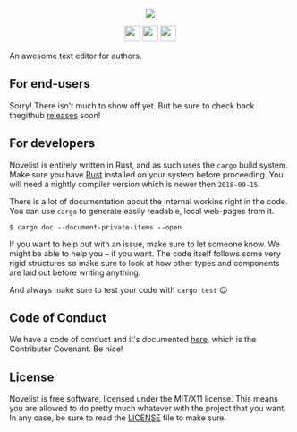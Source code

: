 <p align="center">
<img src="assets/novelist.png" />
</p>

<p align="center"><a href="https://travis-ci.org/novelistapp/novelist/"><img src="https://img.shields.io/travis/novelistapp/novelist/master.svg?style=for-the-badge" height="28px" /></a> <img src="https://forthebadge.com/images/badges/for-sharks.svg" height="28px" /> <img src="https://forthebadge.com/images/badges/you-didnt-ask-for-this.svg" height="28px" /></p>

An awesome text editor for authors.

## For end-users

Sorry! There isn't much to show off yet. 
But be sure to check back thegithub
[releases](https://github.com/novelistapp/novelist/releases) soon!


## For developers

Novelist is entirely written in Rust, 
and as such uses the `cargo` build system.
Make sure you have [Rust](https://rust-lang.org)
installed on your system before proceeding.
You will need a nightly compiler version
which is newer then `2018-09-15`.

There is a lot of documentation about the internal workins
right in the code. 
You can use `cargo` to generate easily readable,
local web-pages from it.

```
$ cargo doc --document-private-items --open
```

If you want to help out with an issue, make sure to let someone know.
We might be able to help you – if you want. 
The code itself follows some very rigid structures 
so make sure to look at how other types 
and components are laid out before writing anything.

And always make sure to test your code with `cargo test` 😉

## Code of Conduct

We have a code of conduct and it's documented
[here](Code_Of_Conduct.md),
which is the Contributer Covenant. Be nice!

## License

Novelist is free software, licensed under the MIT/X11 license. This means you are allowed to do pretty much whatever with the project that you want. In any case, be sure to read the [LICENSE](LICENSE) file to make sure.


